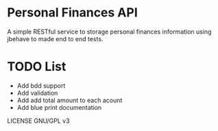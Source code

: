# Personal Finances API
A simple RESTful service to storage personal finances information using jbehave to made end to end tests.

# TODO List

* Add bdd support
* Add validation
* Add add total amount to each acount
* Add blue print documentation

LICENSE GNU/GPL v3
